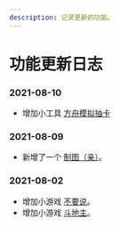 ```yaml
---
description: 记录更新的功能。
---
```


# 功能更新日志

### 2021-08-10

* 增加小工具   [方舟模拟抽卡](xiao-gong-ju/fang-zhou-mo-ni-chou-ka.md)

### 2021-08-09

* 新增了一个   [制图（亲）](tu-pian-lei/zhi-tu.md)。

### 2021-08-02

* 增加小游戏   [不要说](xiao-you-xi/bu-yao-shuo.md)。
* 增加小游戏   [斗地主](xiao-you-xi/dou-di-zhu.md)。
